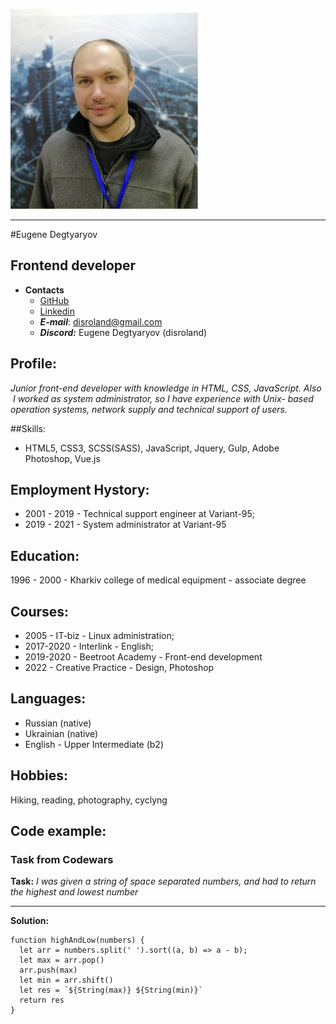 ![avatar](avatar.jpg)
___

#Eugene Degtyaryov
## Frontend developer

- __Contacts__
    - [GitHub](https://github.com/disroland)
    - [Linkedin](https://www.linkedin.com/in/%D0%B5%D0%B2%D0%B3%D0%B5%D0%BD%D0%B8%D0%B9-%D0%B4%D0%B5%D0%B3%D1%82%D1%8F%D1%80%D0%B5%D0%B2-639036175/)
    - ___E-mail___: disroland@gmail.com
    - ___Discord:___ Eugene Degtyaryov (disroland)

## Profile:
_Junior front-end developer with knowledge in HTML, CSS, JavaScript.
Also  I worked as system administrator, so I have experience with Unix-
based operation systems, network supply and technical support of users._

##Skills: 
- HTML5, CSS3, SCSS(SASS), JavaScript, Jquery, Gulp, Adobe Photoshop, Vue.js

## Employment Hystory:
- 2001 - 2019 - Technical support engineer at Variant-95;
- 2019 - 2021 - System administrator at Variant-95

## Education:
1996 - 2000 - Kharkiv college of medical equipment - associate degree

## Courses:
- 2005 - IT-biz - Linux administration;
- 2017-2020 - Interlink - English;
- 2019-2020 - Beetroot Academy - Front-end development
- 2022 - Creative Practice - Design, Photoshop

## Languages:
- Russian (native)
- Ukrainian (native)
- English - Upper Intermediate (b2)

## Hobbies:
Hiking, reading, photography, cyclyng

## Code example:
### Task from Codewars
__Task:__  _I was given a string of space separated numbers, and had to return the highest and lowest number_

___

__Solution:__
```
function highAndLow(numbers) {
  let arr = numbers.split(' ').sort((a, b) => a - b);
  let max = arr.pop()
  arr.push(max)
  let min = arr.shift()
  let res = `${String(max)} ${String(min)}`
  return res
}
```